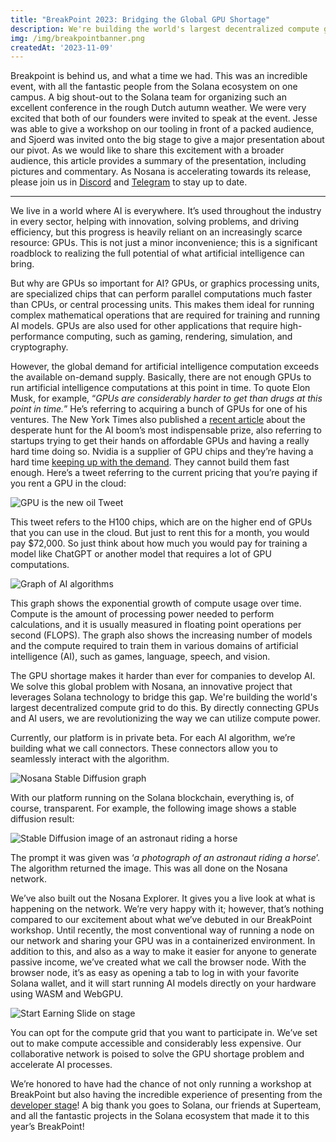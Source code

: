 ```yaml
---
title: "BreakPoint 2023: Bridging the Global GPU Shortage"
description: We're building the world's largest decentralized compute grid by directly connecting GPUs and AI users
img: /img/breakpointbanner.png
createdAt: '2023-11-09'
---
```

Breakpoint is behind us, and what a time we had. This was an incredible event, with all the fantastic people from the Solana ecosystem on one campus. A big shout-out to the Solana team for organizing such an excellent conference in the rough Dutch autumn weather. We were very excited that both of our founders were invited to speak at the event. Jesse was able to give a workshop on our tooling in front of a packed audience, and Sjoerd was invited onto the big stage to give a major presentation about our pivot. As we would like to share this excitement with a broader audience, this article provides a summary of the presentation, including pictures and commentary. As Nosana is accelerating towards its release, please join us in [Discord](https://discord.gg/Nosana) and [Telegram](https://t.me/NosanaCompute) to stay up to date.

---

We live in a world where AI is everywhere. It’s used throughout the industry in every sector, helping with innovation, solving problems, and driving efficiency, but this progress is heavily reliant on an increasingly scarce resource: GPUs. This is not just a minor inconvenience; this is a significant roadblock to realizing the full potential of what artificial intelligence can bring.

But why are GPUs so important for AI? GPUs, or graphics processing units, are specialized chips that can perform parallel computations much faster than CPUs, or central processing units. This makes them ideal for running complex mathematical operations that are required for training and running AI models. GPUs are also used for other applications that require high-performance computing, such as gaming, rendering, simulation, and cryptography.

However, the global demand for artificial intelligence computation exceeds the available on-demand supply. Basically, there are not enough GPUs to run artificial intelligence computations at this point in time. To quote Elon Musk, for example, “_GPUs are considerably harder to get than drugs at this point in time._” He’s referring to acquiring a bunch of GPUs for one of his ventures. The New York Times also published a [recent article](https://www.nytimes.com/2023/08/16/technology/ai-gpu-chips-shortage.html) about the desperate hunt for the AI boom’s most indispensable prize, also referring to startups trying to get their hands on affordable GPUs and having a really hard time doing so. Nvidia is a supplier of GPU chips and they’re having a hard time [keeping up with the demand](https://www.theregister.com/2023/09/19/900_tons_nvidia_servers/). They cannot build them fast enough. Here’s a tweet referring to the current pricing that you’re paying if you rent a GPU in the cloud:

![GPU is the new oil Tweet](/img/gpuoil.png)

This tweet refers to the H100 chips, which are on the higher end of GPUs that you can use in the cloud. But just to rent this for a month, you would pay $72,000. So just think about how much you would pay for training a model like ChatGPT or another model that requires a lot of GPU computations.

![Graph of AI algorithms](/img/gpugraph.png)

This graph shows the exponential growth of compute usage over time. Compute is the amount of processing power needed to perform calculations, and it is usually measured in floating point operations per second (FLOPS). The graph also shows the increasing number of models and the compute required to train them in various domains of artificial intelligence (AI), such as games, language, speech, and vision.

The GPU shortage makes it harder than ever for companies to develop AI. We solve this global problem with Nosana, an innovative project that leverages Solana technology to bridge this gap. We're building the world's largest decentralized compute grid to do this. By directly connecting GPUs and AI users, we are revolutionizing the way we can utilize compute power.

Currently, our platform is in private beta. For each AI algorithm, we’re building what we call connectors. These connectors allow you to seamlessly interact with the algorithm.

![Nosana Stable Diffusion graph](/img/stablediffusion.png)

With our platform running on the Solana blockchain, everything is, of course, transparent. For example, the following image shows a stable diffusion result:

![Stable Diffusion image of an astronaut riding a horse](/img/moonhorse.png)

The prompt it was given was ‘_a photograph of an astronaut riding a horse_’. The algorithm returned the image. This was all done on the Nosana network.

We’ve also built out the Nosana Explorer. It gives you a live look at what is happening on the network. We’re very happy with it; however, that’s nothing compared to our excitement about what we’ve debuted in our BreakPoint workshop. Until recently, the most conventional way of running a node on our network and sharing your GPU was in a containerized environment. In addition to this, and also as a way to make it easier for anyone to generate passive income, we’ve created what we call the browser node. With the browser node, it’s as easy as opening a tab to log in with your favorite Solana wallet, and it will start running AI models directly on your hardware using WASM and WebGPU.

![Start Earning Slide on stage](/img/startearning.png)

You can opt for the compute grid that you want to participate in. We’ve set out to make compute accessible and considerably less expensive. Our collaborative network is poised to solve the GPU shortage problem and accelerate AI processes.

We’re honored to have had the chance of not only running a workshop at BreakPoint but also having the incredible experience of presenting from the [developer stage](https://www.youtube.com/watch?v=SGvURRCDk_w)! A big thank you goes to Solana, our friends at Superteam, and all the fantastic projects in the Solana ecosystem that made it to this year’s BreakPoint!

